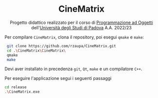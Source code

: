 <h1 style="text-align: center">CineMatrix</h1>

<p style="text-align: center">
   Progetto didattico realizzato per il corso di <a href="https://didattica.unipd.it/off/2021/LT/SC/SC1167/000ZZ/SC02123180/N0">Programmazione ad Oggetti</a> dell'<a href="https://www.unipd.it/">Università degli Studi di Padova</a> A.A. 2022/23
</p>

Per compilare `CineMatrix`, clona il repository, poi esegui `qmake` e `make`:
```bash
 git clone https://github.com/rzaupa/CineMatrix.git
 cd .\CineMatrix\CineMatrix\
 qmake
 make
```
Devi aver installato in precedenza `git`, `Qt`, `make` e un compilatore `C++`.

Per eseguire l'applicazione segui i seguenti passaggi
```bash
cd release
.\CineMatrix.exe
```
